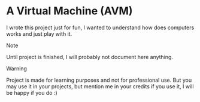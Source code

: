 # A Virtual Machine (AVM)
I wrote this project just for fun, I wanted to understand how does computers works and just play with it.

> [!NOTE]
> Until project is finished, I will probably not document here anything.

> [!WARNING]
> Project is made for learning purposes and not for professional use. But you may use it in your projects, but mention me in your credits if you use it, I will be happy if you do :)